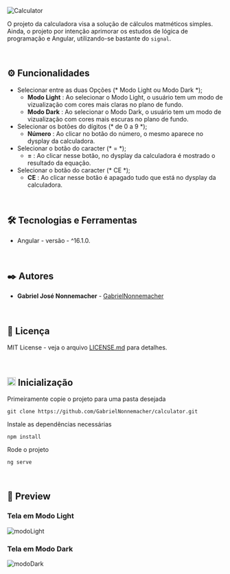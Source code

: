 ![Calculator](https://github.com/GabrielNonnemacher/calculator/assets/87139289/4fea36f0-ae86-4de1-8785-aaec35f1ea57)

O projeto da calculadora visa a solução de cálculos matméticos simples. Ainda, o projeto por intenção aprimorar os estudos de lógica de programação e Angular, utilizando-se bastante do `signal`.

<br/>

## ⚙️ Funcionalidades

* Selecionar entre as duas Opções (* Modo Light ou Modo Dark *); 
  * **Modo Light** : Ao selecionar o Modo Light, o usuário tem um modo de vizualização com cores mais claras no plano de fundo.
  * **Modo Dark** : Ao selecionar o Modo Dark, o usuário tem um modo de vizualização com cores mais escuras no plano de fundo.
* Selecionar os botões do dígitos (* de 0 a 9 *); 
  * **Número** : Ao clicar no botão do número, o mesmo aparece no dysplay da calculadora.
* Selecionar o botão do caracter (* = *); 
  * **=** : Ao clicar nesse botão, no dysplay da calculadora é mostrado o resultado da equação.
* Selecionar o botão do caracter (* CE *); 
  * **CE** : Ao clicar nesse botão é apagado tudo que está no dysplay da calculadora.

<br/>

## 🛠️ Tecnologias e Ferramentas

* Angular - versão - ^16.1.0.
  
<br/>

## ✒️ Autores

* **Gabriel José Nonnemacher** - [GabrielNonnemacher](https://github.com/GabrielNonnemacher)

<br/>

## 📄 Licença

MIT License - veja o arquivo [LICENSE.md](https://github.com/GabrielNonnemacher/calculator/blob/master/LICENSE.md) para detalhes.

<br/>

## <img height="20px" src="https://cdn-icons-png.flaticon.com/512/352/352163.png"> Inicialização

Primeiramente copie o projeto para uma pasta desejada
```
git clone https://github.com/GabrielNonnemacher/calculator.git
```
Instale as dependências necessárias
```
npm install
```
Rode o projeto
```
ng serve
```

<br/>

## 👀 Preview
### Tela em Modo Light
![modoLight](https://github.com/GabrielNonnemacher/calculator/assets/87139289/62c56f99-d1de-4d86-ab8e-e6231d7cbad2)

### Tela em Modo Dark
![modoDark](https://github.com/GabrielNonnemacher/calculator/assets/87139289/78d85d84-a259-45e9-b925-b46ea72800ba)

